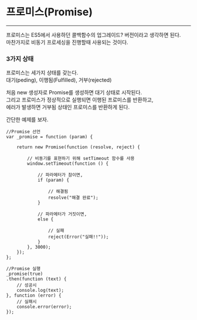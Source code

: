 # 프로미스(Promise)
- - -

프로미스는 ES5에서 사용하던 콜백함수의 업그레이드? 버전이라고 생각하면 된다.   
마찬가지로 비동기 프로세싱을 진행할때 사용되는 것이다.   

### 3가지 상태   
프로미스는 세가지 상태를 갖는다.   
대기(peding), 이행됨(Fulfilled), 거부(rejected)   

처음 new 생성자로 Promise를 생성하면 대기 상태로 시작된다.   
그리고 프로미스가 정상적으로 실행되면 이행된 프로미스를 반환하고,   
에러가 발생하면 거부됨 상태인 프로미스를 반환하게 된다.   


간단한 예제를 보자.   
```
//Promise 선언
var _promise = function (param) {

	return new Promise(function (resolve, reject) {

		// 비동기를 표현하기 위해 setTimeout 함수를 사용 
		window.setTimeout(function () {

			// 파라메터가 참이면, 
			if (param) {

				// 해결됨 
				resolve("해결 완료");
			}

			// 파라메터가 거짓이면, 
			else {

				// 실패 
				reject(Error("실패!!"));
			}
		}, 3000);
	});
};

//Promise 실행
_promise(true)
.then(function (text) {
	// 성공시
	console.log(text);
}, function (error) {
	// 실패시 
	console.error(error);
});
```
